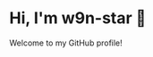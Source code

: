 # Hi, I'm w9n-star 👋

Welcome to my GitHub profile! 

<!--
## 🚀 My Projects

Here are some of my projects:

- [Awesome App](https://github.com/w9n-star/awesome-app): A cool app that does awesome things.
- [Data Visualizer](https://github.com/w9n-star/data-visualizer): Visualize your data with beautiful charts.
- [Portfolio Website](https://github.com/w9n-star/portfolio): My personal portfolio built with React.

## 📫 Contact Me

- Email: your-email@example.com
- Twitter: [@yourhandle](https://twitter.com/yourhandle)
-->
